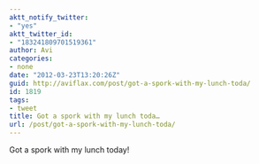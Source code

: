 ```yaml
---
aktt_notify_twitter:
- "yes"
aktt_twitter_id:
- "183241809701519361"
author: Avi
categories:
- none
date: "2012-03-23T13:20:26Z"
guid: http://aviflax.com/post/got-a-spork-with-my-lunch-toda/
id: 1819
tags:
- tweet
title: Got a spork with my lunch toda…
url: /post/got-a-spork-with-my-lunch-toda/
---
```

Got a spork with my lunch today!